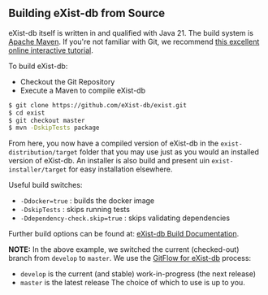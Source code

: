 Building eXist-db from Source
--------------------------

eXist-db itself is written in and qualified with Java 21. The build system is [Apache Maven](http://maven.apache.org/). If you're not familiar with Git, we recommend [this excellent online interactive tutorial](http://try.github.io).

To build eXist-db:

- Checkout the Git Repository
- Execute a Maven to compile eXist-db

```bash
$ git clone https://github.com/eXist-db/exist.git
$ cd exist
$ git checkout master
$ mvn -DskipTests package
```

From here, you now have a compiled version of eXist-db in the `exist-distribution/target` folder that you may use just as you would an installed version of eXist-db. An installer is also build and present uin `exist-installer/target` for easy installation elsewhere.

Useful build switches:
- `-Ddocker=true` : builds the docker image
- `-DskipTests` : skips running tests
- `-Ddependency-check.skip=true` : skips validating dependencies

Further build options can be found at: [eXist-db Build Documentation](http://www.exist-db.org/exist/apps/doc/exist-building.xml "How to build eXist").

**NOTE:** 
In the above example, we switched the current (checked-out) branch from `develop` to `master`. We use the [GitFlow for eXist-db](#contributing-to-exist) process:
- `develop` is the current (and stable) work-in-progress (the next release)
- `master` is the latest release
The choice of which to use is up to you.


